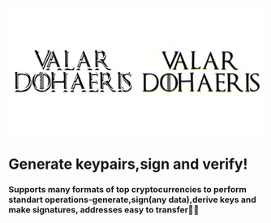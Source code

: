 ![Alt Text](vd.gif)

# Generate keypairs,sign and verify!
### Supports many formats of top cryptocurrencies to perform standart operations-generate,sign(any data),derive keys and make signatures, addresses easy to transfer🎅🏻